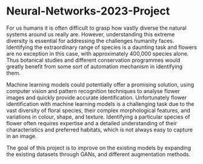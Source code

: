 # Neural-Networks-2023-Project

For us humans it is often difficult to grasp how vastly diverse the natural systems around us really are. However, understanding this extreme diversity is essential for addressing the challenges humanity faces. Identifying the extraordinary range of species is a daunting task and flowers are no exception in this case, with approximately 400,000 species alone. Thus botanical studies and different conservation programmes would greatly benefit from some sort of automation mechanism in identifying them. 

Machine learning models could potentially offer a promising solution, using computer vision and pattern recognition techniques to analyse flower images and quickly provide accurate identification. Unfortunately flower identification with machine learning models is a challenging task due to the vast diversity of floral species, their complex morphological features, and variations in colour, shape, and texture. Identifying a particular species of flower often requires expertise and a detailed understanding of their characteristics and preferred habitats, which is not always easy to capture in an image.

The goal of this project is to improve on the existing models by expanding the existing datasets through GANs, and different augmentation methods.